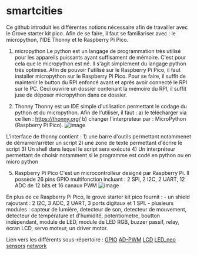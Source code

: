 # smartcities
Ce github introduit les différentes notions nécessaire afin de travailler avec le Grove starter kit pico. Afin de se faire, il faut se familiariser avec : le micropython, l'IDE Thonny et le Raspberry Pi Pico.

1) micropython
  Le python est un langage de programmation très utilisé pour les appareils puissants ayant suffisament de mémoire. C'est pour cela que le micropython est né. Il s'agit   simplement du langage python très optimisé. 
  Afin de pouvoir l'utilisé sur le Raspberry Pi Pico, il faut installer micropython sur le Raspberry Pi Pico. Pour se faire, il suffit de maintenir le button du RPI enfoncé avant et après avoir connecté le RPI sur le PC. Ceci ouvrire un dossier contenant la mémoire du RPI, il suffit juse de déposer micropython dans ce dossier.
  
3) Thonny
  Thonny est un IDE simple d'utilisation permettant le codage du python et du micropython. Afin de l'utiliser, il faut :
    a) le télécharger via ce lien : https://thonny.org/
    b) changer l'interpreteur par : MicroPython (Raspberry Pi Pico).
    ![image](https://user-images.githubusercontent.com/124899641/221367883-a4a8a8b0-ef89-4435-8673-d2fd268365fc.png)

  L'interface de thonny contient :
    1) une barre d'outils permettant notammenet de démarrer/arrêter un script
    2) une zone de texte permettant d'écrire le script
    3) Un shell dans lequel le script sera exécuté
    4) Un interpréteur permettant de choisir notamment si le programme est codé en python ou en micro python
 
5) Raspberry Pi Pico
  C'est un microcontrolleur designé par Raspberry Pi. Il possède 26 pins GPIO multifonction incluant : 2 SPI, 2 I2C, 2 UART, 12 ADC de 12 bits et 16 canaux PWM
  ![image](https://user-images.githubusercontent.com/124899641/221366412-c38ba80d-ed7f-4ccb-8af2-fbd214e8f118.png)
  
  En plus de ce Raspberry Pi Pico, le grove starter kit pico fournit :
    - un shield rajoutant : 2 I2C, 3 ADC, 2 UART, 3 ports digitaux et 1 SPI.
    - plusieurs modules : capteur de lumière, detecteur de son, detecteur de mouvement, detecteur de température et d'humidité, potentiometre, boutton indépendant, module de LED, module de LED RGB, buzzer passif, relay, écran LCD, servo moteur, un driver motor.




Lien vers les différents sous-répertoire :
[GPIO](GPIO)
[AD-PWM](AD-PWM)
[LCD](LCD)
[LED_neo](LED_neo)
[sensors](sensors)
[network](network)
